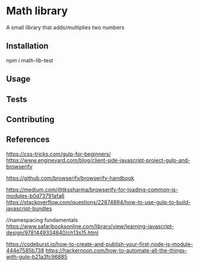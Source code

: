 Math library
=========

A small library that adds/multiplies two numbers

## Installation

 npm i math-lib-test

## Usage


## Tests


## Contributing

## References
https://css-tricks.com/gulp-for-beginners/
https://www.engineyard.com/blog/client-side-javascript-project-gulp-and-browserify

https://github.com/browserify/browserify-handbook

https://medium.com/@tkssharma/browserify-for-loading-common-js-modules-b0d73791afa6
https://stackoverflow.com/questions/22874894/how-to-use-gulp-to-build-javascript-bundles

//namespacing fundamentals
https://www.safaribooksonline.com/library/view/learning-javascript-design/9781449334840/ch13s15.html


https://codeburst.io/how-to-create-and-publish-your-first-node-js-module-444e7585b738
https://hackernoon.com/how-to-automate-all-the-things-with-gulp-b21a3fc96885
